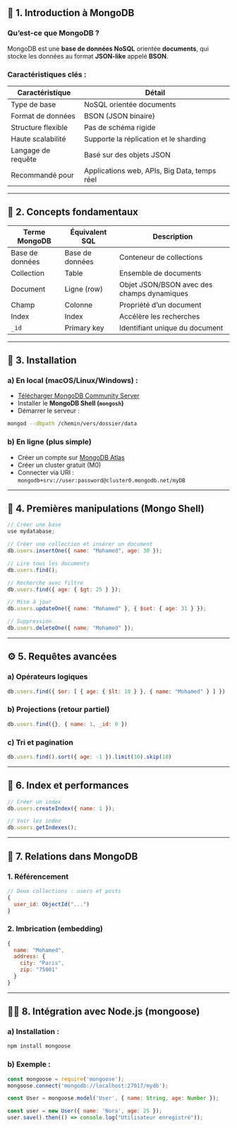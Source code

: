 ## 🧠 1. Introduction à MongoDB

### Qu’est-ce que MongoDB ?
MongoDB est une **base de données NoSQL** orientée **documents**, qui stocke les données au format **JSON-like** appelé **BSON**.

### Caractéristiques clés :
| Caractéristique       | Détail                                               |
|------------------------|------------------------------------------------------|
| Type de base           | NoSQL orientée documents                             |
| Format de données      | BSON (JSON binaire)                                  |
| Structure flexible     | Pas de schéma rigide                                 |
| Haute scalabilité      | Supporte la réplication et le sharding               |
| Langage de requête     | Basé sur des objets JSON                            |
| Recommandé pour        | Applications web, APIs, Big Data, temps réel         |

---

## 🧱 2. Concepts fondamentaux

| Terme MongoDB    | Équivalent SQL         | Description                                 |
|------------------|------------------------|---------------------------------------------|
| Base de données  | Base de données        | Conteneur de collections                    |
| Collection       | Table                  | Ensemble de documents                      |
| Document         | Ligne (row)            | Objet JSON/BSON avec des champs dynamiques |
| Champ            | Colonne                | Propriété d’un document                    |
| Index            | Index                  | Accélère les recherches                    |
| `_id`            | Primary key            | Identifiant unique du document             |

---

## 🚀 3. Installation

### a) En local (macOS/Linux/Windows) :
- [Télécharger MongoDB Community Server](https://www.mongodb.com/try/download/community)
- Installer le **MongoDB Shell (`mongosh`)**
- Démarrer le serveur :
```bash
mongod --dbpath /chemin/vers/dossier/data
```

### b) En ligne (plus simple)
- Créer un compte sur [MongoDB Atlas](https://cloud.mongodb.com)
- Créer un cluster gratuit (M0)
- Connecter via URI : `mongodb+srv://user:password@cluster0.mongodb.net/myDB`

---

## 🧪 4. Premières manipulations (Mongo Shell)

```js
// Créer une base
use mydatabase;

// Créer une collection et insérer un document
db.users.insertOne({ name: "Mohamed", age: 30 });

// Lire tous les documents
db.users.find();

// Recherche avec filtre
db.users.find({ age: { $gt: 25 } });

// Mise à jour
db.users.updateOne({ name: "Mohamed" }, { $set: { age: 31 } });

// Suppression
db.users.deleteOne({ name: "Mohamed" });
```

---

## ⚙️ 5. Requêtes avancées

### a) Opérateurs logiques

```js
db.users.find({ $or: [ { age: { $lt: 18 } }, { name: "Mohamed" } ] })
```

### b) Projections (retour partiel)

```js
db.users.find({}, { name: 1, _id: 0 })
```

### c) Tri et pagination

```js
db.users.find().sort({ age: -1 }).limit(10).skip(10)
```

---

## 🔐 6. Index et performances

```js
// Créer un index
db.users.createIndex({ name: 1 });

// Voir les index
db.users.getIndexes();
```

---

## 🔄 7. Relations dans MongoDB

### 1. **Référencement**
```js
// Deux collections : users et posts
{
  user_id: ObjectId("...")
}
```

### 2. **Imbrication (embedding)**

```js
{
  name: "Mohamed",
  address: {
    city: "Paris",
    zip: "75001"
  }
}
```

---

## 🧑‍💻 8. Intégration avec Node.js (mongoose)

### a) Installation :

```bash
npm install mongoose
```

### b) Exemple :

```js
const mongoose = require('mongoose');
mongoose.connect('mongodb://localhost:27017/mydb');

const User = mongoose.model('User', { name: String, age: Number });

const user = new User({ name: 'Nora', age: 25 });
user.save().then(() => console.log("Utilisateur enregistré"));
```


